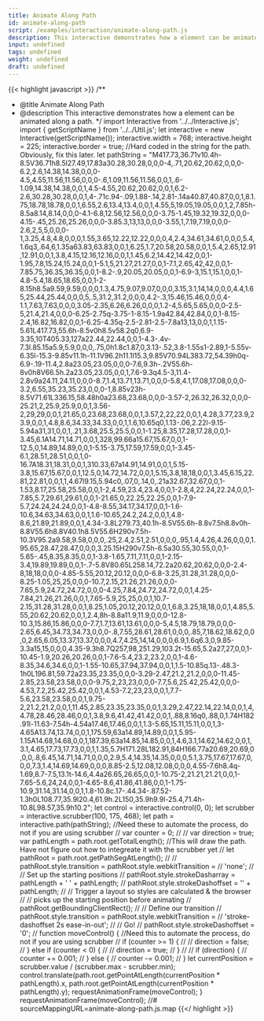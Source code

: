 ```yaml
---
title: Animate Along Path
id: animate-along-path
script: /examples/interaction/animate-along-path.js
description: This interactive demonstrates how a element can be animated along a path.
input: undefined
tags: undefined
weight: undefined
draft: undefined
---
```


{{< highlight javascript >}}
/**
* @title Animate Along Path
* @description This interactive demonstrates how a element can be animated along a path.
*/
import Interactive from '../../Interactive.js';
import { getScriptName } from '../../Util.js';
let interactive = new Interactive(getScriptName());
interactive.width = 768;
interactive.height = 225;
interactive.border = true;
//Hard coded  in the string for the path. Obviously, fix this later.
let pathString = "M417.73,36.71v10.4h-8.5V36.71h8.5l27.49,17.83a30.28,30.28,0,0,0-4,.71,20.62,20.62,0,0,0-6.2,2.6,14.38,14.38,0,0,0-4.5,4.55,11.56,11.56,0,0,0-.6,1.09,11.56,11.56,0,0,1,.6-1.09,14.38,14.38,0,0,1,4.5-4.55,20.62,20.62,0,0,1,6.2-2.6,30.28,30.28,0,0,1,4-.71c.94-.09,1.88-.14,2.81-.14a40.87,40.87,0,0,1,8.1.75,18.78,18.78,0,0,1,6.55,2.6,13.4,13.4,0,0,1,4.55,5,19.05,19.05,0,0,1,2,7.85h-8.5a8.14,8.14,0,0,0-4.1-6.8,12.56,12.56,0,0,0-3.75-1.45,19.32,19.32,0,0,0-4.15-.45,25.26,25.26,0,0,0-3.85.3,13,13,0,0,0-3.55,1,7.19,7.19,0,0,0-2.6,2,5,5,0,0,0-1,3.25,4.8,4.8,0,0,0,1.55,3.65,12.22,12.22,0,0,0,4,2.4,34.61,34.61,0,0,0,5.4,1.6q3,.64,6,1.35a63.83,63.83,0,0,1,6.25,1.7,20.58,20.58,0,0,1,5.4,2.65,12.91,12.91,0,0,1,3.8,4.15,12.16,12.16,0,0,1,1.45,6.2,14.42,14.42,0,0,1-1.95,7.8,15.24,15.24,0,0,1-5.1,5,21.27,21.27,0,0,1-7.1,2.65,42,42,0,0,1-7.85.75,36.35,36.35,0,0,1-8.2-.9,20.05,20.05,0,0,1-6.9-3,15.1,15.1,0,0,1-4.8-5.4,18.65,18.65,0,0,1-2-8.15h8.5a9.59,9.59,0,0,0,1.3,4.75,9.07,9.07,0,0,0,3.15,3.1,14,14,0,0,0,4.4,1.65,25.44,25.44,0,0,0,5,.5,31.2,31.2,0,0,0,4.2-.3,15.46,15.46,0,0,0,4-1.1,7.63,7.63,0,0,0,3.05-2.35,6.26,6.26,0,0,0,1.2-4,5.65,5.65,0,0,0-2.5-5,21.4,21.4,0,0,0-6.25-2.75q-3.75-1-8.15-1.9a42.84,42.84,0,0,1-8.15-2.4,16.82,16.82,0,0,1-6.25-4.35q-2.5-2.81-2.5-7.8a13,13,0,0,1,1.15-5.61L417.73,55.6h-8.5v0h8.5v58.2q0,6.9-3.35,10T405.33,127a22.44,22.44,0,0,1-4.3-.4v-7.3l.85.15a5.9,5.9,0,0,0,.75,0h1.8c1.87,0,3.13-.52,3.8-1.55s1-2.89,1-5.55v-6.35l-15.3-9.85v11.1h-11.1V96.2h11.1l15.3,9.85V70.94L383.72,54.39h0q-6.9-.19-11.4,2.8a23.05,23.05,0,0,0-7.6,9.3h-.2V55.6h-8v0h8V66.5h.2a23.05,23.05,0,0,1,7.6-9.3q4.5-3,11.4-2.8v9a24.11,24.11,0,0,0-8.7,1.4,13.71,13.71,0,0,0-5.8,4.1,17.08,17.08,0,0,0-3.2,6.55,35.23,35.23,0,0,0-1,8.85v23h-8.5V71.61L336.15,58.48h0a23.68,23.68,0,0,0-3.57-2,26.32,26.32,0,0,0-25.21,2,25.9,25.9,0,0,1,3.56-2,29,29,0,0,1,21.65,0,23.68,23.68,0,0,1,3.57,2,22,22,0,0,1,4.28,3.77,23.9,23.9,0,0,1,4.8,8.6,34.33,34.33,0,0,1,1.6,10.65q0,1.13-.06,2.22l-9.15-5.94a31,31,0,0,1,.21,3.68,25.5,25.5,0,0,1-1.25,8.35,17.28,17.28,0,0,1-3.45,6.1A14.71,14.71,0,0,1,328,99.66a15.67,15.67,0,0,1-12.5,0,14.89,14.89,0,0,1-5.15-3.75,17.59,17.59,0,0,1-3.45-6.1,28.51,28.51,0,0,1,0-16.7A18.31,18.31,0,0,1,310.33,67a14.91,14.91,0,0,1,5.15-3.8,15.67,15.67,0,0,1,12.5,0,14.72,14.72,0,0,1,5.15,3.8,18,18,0,0,1,3.45,6.15,22.81,22.81,0,0,1,1,4.67l9.15,5.94c0,.07,0,.14,0,.21a32.67,32.67,0,0,1-1.53,8.17,25.58,25.58,0,0,1-2,4.59,23.4,23.4,0,0,1-2.8,4,22.24,22.24,0,0,1-7.85,5.7,29.61,29.61,0,0,1-21.65,0,22.25,22.25,0,0,1-7.9-5.7,24.24,24.24,0,0,1-4.8-8.55,34.17,34.17,0,0,1-1.6-10.6,34.63,34.63,0,0,1,1.6-10.65,24.2,24.2,0,0,1,4.8-8.6,21.89,21.89,0,0,1,4.34-3.8L279.73,40.1h-8.5V55.6h-8.8v7.5h8.8v0h-8.8V55.6h8.8V40.1h8.5V55.6H290v7.5h-10.3V95.2a9.58,9.58,0,0,0,.25,2.4,2.51,2.51,0,0,0,.95,1.4,4.26,4.26,0,0,0,1.95.65,28.47,28.47,0,0,0,3.25.15H290v7.5h-6.5a30.55,30.55,0,0,1-5.65-.45,8.35,8.35,0,0,1-3.8-1.65,7.11,7.11,0,0,1-2.15-3.4,19.89,19.89,0,0,1-.7-5.8V80.65L258.14,72.2a20.62,20.62,0,0,0-2.4-8,18,18,0,0,0-4.85-5.55,20.12,20.12,0,0,0-6.8-3.25,31.28,31.28,0,0,0-8.25-1.05,25,25,0,0,0-10.7,2.15,21.26,21.26,0,0,0-7.65,5.9,24.72,24.72,0,0,0-4.25,7.84,24.72,24.72,0,0,1,4.25-7.84,21.26,21.26,0,0,1,7.65-5.9,25,25,0,0,1,10.7-2.15,31.28,31.28,0,0,1,8.25,1.05,20.12,20.12,0,0,1,6.8,3.25,18,18,0,0,1,4.85,5.55,20.62,20.62,0,0,1,2.4,8h-8.8a11.9,11.9,0,0,0-12.8-10.3,15.86,15.86,0,0,0-7.7,1.7,13.61,13.61,0,0,0-5,4.5,18.79,18.79,0,0,0-2.65,6.45,34.73,34.73,0,0,0-.8,7.55,28.61,28.61,0,0,0,.85,7,18.62,18.62,0,0,0,2.65,6.05,13.37,13.37,0,0,0,4.7,4.25,14,14,0,0,0,6.9,1.6q6.3,0,9.85-3.3a15,15,0,0,0,4.35-9.3h8.7Q257,98,251.29,103.2t-15.65,5.2a27,27,0,0,1-10.45-1.9,20.26,20.26,0,0,1-7.6-5.4,23.2,23.2,0,0,1-4.6-8.35,34.6,34.6,0,0,1-1.55-10.65,37.94,37.94,0,0,1,1.5-10.85q.13-.48.3-1h0L196.81,59.72a23.35,23.35,0,0,0-3.29-2.47,21.2,21.2,0,0,0-11.45-2.85,23.58,23.58,0,0,0-9.75,2,23,23,0,0,0-7.7,5.6,25.42,25.42,0,0,0-4.53,7.2,25.42,25.42,0,0,1,4.53-7.2,23,23,0,0,1,7.7-5.6,23.58,23.58,0,0,1,9.75-2,21.2,21.2,0,0,1,11.45,2.85,23.35,23.35,0,0,1,3.29,2.47,22.14,22.14,0,0,1,4,4.78,28.46,28.46,0,0,1,3.8,9.6,41.42,41.42,0,0,1,.88,8.16q0,.88,0,1.74H182.91l-11.63-7.54h-4.54a17.46,17.46,0,0,1,1.3-5.65,15.11,15.11,0,0,1,3-4.65A13.74,13.74,0,0,1,175.59,63a14.89,14.89,0,0,1,5.95-1.15A14.68,14.68,0,0,1,187.39,63a14.85,14.85,0,0,1,4.6,3.1,14.62,14.62,0,0,1,3.1,4.65,17.73,17.73,0,0,1,1.35,5.7H171.28L182.91,84H166.77a20.69,20.69,0,0,0,.8,6.45,14.71,14.71,0,0,0,2.9,5.4,14.35,14.35,0,0,0,5.1,3.75,17.67,17.67,0,0,0,7.3,1.4,14.69,14.69,0,0,0,8.85-2.5,12.08,12.08,0,0,0,4.55-7.6h8.4q-1.69,8.7-7.5,13.1t-14.6,4.4a26.65,26.65,0,0,1-10.75-2,21.21,21.21,0,0,1-7.65-5.6,24,24,0,0,1-4.65-8.6,41.86,41.86,0,0,1-1.75-10.9,31.14,31.14,0,0,1,1.8-10.8c.17-.44.34-.87.52-1.3h0L108.77,35.9l20.4,61.9h.2L150,35.9h9.9l-25.4,71.4h-10.8L98.57,35.9h10.2";
let control = interactive.control(0, 0);
let scrubber = interactive.scrubber(100, 175, 468);
let path = interactive.path(pathString);
//Need these to automate the process, do not if you are using scrubber
// var counter = 0;
//
// var direction = true;
var pathLength = path.root.getTotalLength();
//This will draw the path. Have not figure out how to integreate it with the scrubber yet
// let pathRoot = path.root.getPathSegAtLength();
//
// pathRoot.style.transition = pathRoot.style.webkitTransition =
//   'none';
// // Set up the starting positions
// pathRoot.style.strokeDasharray = pathLength + ' ' + pathLength;
// pathRoot.style.strokeDashoffset = '' + pathLength;
// // Trigger a layout so styles are calculated & the browser
// // picks up the starting position before animating
// pathRoot.getBoundingClientRect();
// // Define our transition
// pathRoot.style.transition = pathRoot.style.webkitTransition =
//   'stroke-dashoffset 2s ease-in-out';
// // Go!
// pathRoot.style.strokeDashoffset = '0';
//
function moveControl() {
    //Need this to automate the process, do not if you are using scrubber
    // if (counter >= 1) {
    //
    // 	direction = false;
    // } else if (counter < 0) {
    //
    // 	direction = true;
    // }
    //
    // if (direction) {
    // 	counter += 0.001;
    // } else {
    // 	counter -= 0.001;
    // }
    let currentPosition = scrubber.value / (scrubber.max - scrubber.min);
    control.translate(path.root.getPointAtLength(currentPosition * pathLength).x, path.root.getPointAtLength(currentPosition * pathLength).y);
    requestAnimationFrame(moveControl);
}
requestAnimationFrame(moveControl);
//# sourceMappingURL=animate-along-path.js.map
{{</ highlight >}}

